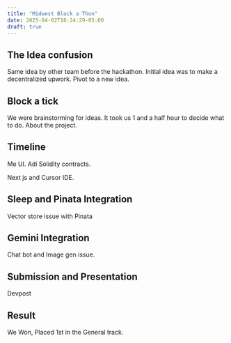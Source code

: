 ```yaml
---
title: "Midwest Block a Thon"
date: 2025-04-02T16:24:29-05:00
draft: true
---
```


## The Idea confusion

Same idea by other team before the hackathon. Initial idea was to make a decentralized upwork. Pivot to a new idea.

## Block a tick

We were brainstorming for ideas. It took us 1 and a half hour to decide what to do. About the project.

## Timeline

Me UI. Adi Solidity contracts.

Next js and Cursor IDE.

## Sleep and Pinata Integration

Vector store issue with Pinata

## Gemini Integration

Chat bot and Image gen issue.

## Submission and Presentation

Devpost

## Result

We Won, Placed 1st in the General track.
